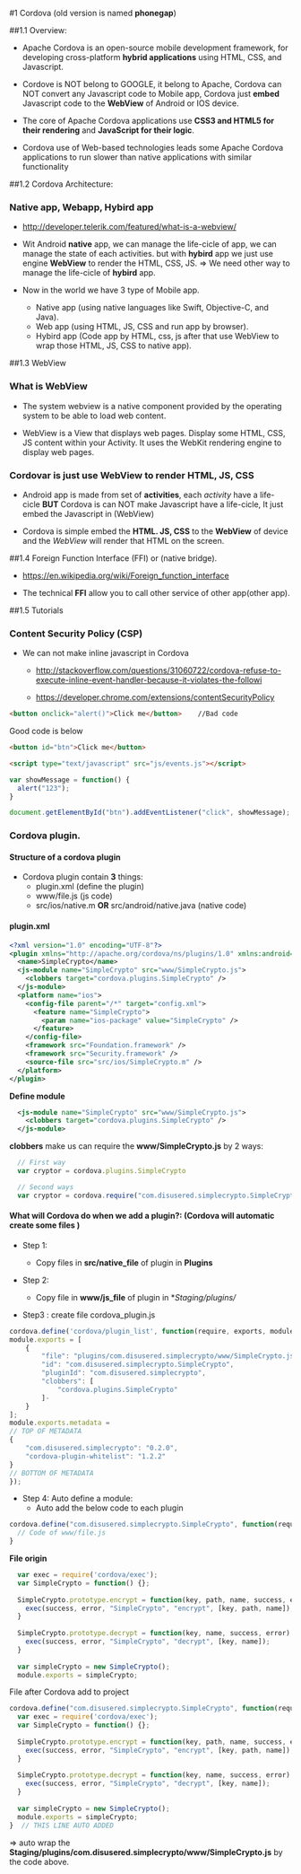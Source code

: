 #1 Cordova (old version is named **phonegap**)

##1.1 Overview:
  - Apache Cordova is an open-source mobile development framework, for developing cross-platform **hybrid applications** using HTML, CSS, and Javascript.

  - Cordove is NOT belong to GOOGLE, it belong to Apache, Cordova can NOT convert any Javascript code to Mobile app, Cordova just **embed** Javascript code to the   **WebView** of Android or IOS device.

  - The core of Apache Cordova applications use **CSS3 and HTML5 for their rendering** and **JavaScript for their logic**.

  - Cordova use of Web-based technologies leads some Apache Cordova applications to run slower than native applications with similar functionality

##1.2 Cordova Architecture:

### Native app, Webapp, Hybird app
  - http://developer.telerik.com/featured/what-is-a-webview/

  - Wit Android **native** app, we can manage the life-cicle of app, we can manage the state of each activities. but with **hybird** app we just use engine **WebView** to render the HTML, CSS, JS.  => We need other way to manage the life-cicle of **hybird** app.

  - Now in the world we have 3 type of Mobile app.
    - Native app (using native languages like Swift, Objective-C, and Java).
    - Web app  (using HTML, JS, CSS and run app by browser).
    - Hybird app (Code app by HTML, css, js after that use WebView to wrap those HTML, JS, CSS to native app).

##1.3 WebView

### What is **WebView**
  - The system webview is a native component provided by the operating system to be able to load web content.

  - WebView is a View that displays web pages. Display some HTML, CSS, JS content within your Activity. It uses the WebKit rendering engine to display web pages.

### Cordovar is just use WebView to render HTML, JS, CSS

  - Android app is made from set of **activities**, each *activity* have a life-cicle **BUT** Cordova is can NOT make Javascript have a life-cicle, It just embed the Javascript in (WebView)

  - Cordova is simple embed the **HTML. JS, CSS** to the **WebView** of device and the *WebView* will render that HTML on the screen.

##1.4 Foreign Function Interface (FFI) or (native bridge).

  - https://en.wikipedia.org/wiki/Foreign_function_interface

  - The technical **FFI** allow you to call other service of other app(other app).

##1.5 Tutorials

### Content Security Policy (CSP)
  - We can not make inline javascript in Cordova

    - http://stackoverflow.com/questions/31060722/cordova-refuse-to-execute-inline-event-handler-because-it-violates-the-followi

    - https://developer.chrome.com/extensions/contentSecurityPolicy

```html
<button onclick="alert()">Click me</button>    //Bad code
```
Good code is below

```html
<button id="btn">Click me</button>

<script type="text/javascript" src="js/events.js"></script>
```

```js
var showMessage = function() {
  alert("123");
}

document.getElementById("btn").addEventListener("click", showMessage);
```

### Cordova plugin.
#### Structure of a cordova plugin
 - Cordova plugin contain **3** things:
   - plugin.xml                                         (define the plugin)
   - www/file.js                                        (js code)
   - src/ios/native.m **OR** src/android/native.java    (native code)
  
#### plugin.xml

```xml
<?xml version="1.0" encoding="UTF-8"?>
<plugin xmlns="http://apache.org/cordova/ns/plugins/1.0" xmlns:android="http://schemas.android.com/apk/res/android" id="com.disusered.simplecrypto" version="0.2.0">
  <name>SimpleCrypto</name>
  <js-module name="SimpleCrypto" src="www/SimpleCrypto.js">
    <clobbers target="cordova.plugins.SimpleCrypto" />
  </js-module>
  <platform name="ios">
    <config-file parent="/*" target="config.xml">
      <feature name="SimpleCrypto">
        <param name="ios-package" value="SimpleCrypto" />
      </feature>
    </config-file>
    <framework src="Foundation.framework" />
    <framework src="Security.framework" />
    <source-file src="src/ios/SimpleCrypto.m" />
  </platform>
</plugin>
```

**Define module**

```xml
  <js-module name="SimpleCrypto" src="www/SimpleCrypto.js">
    <clobbers target="cordova.plugins.SimpleCrypto" />
  </js-module>
```

**clobbers** make us can require the **www/SimpleCrypto.js** by 2 ways:

```js
  // First way
  var cryptor = cordova.plugins.SimpleCrypto
```

```js
  // Second ways
  var cryptor = cordova.require("com.disusered.simplecrypto.SimpleCrypto");
```

#### What will Cordova do when we add a plugin?: (Cordova will automatic create some files )

- Step 1:
  - Copy files in **src/native_file** of plugin in **Plugins**
  
- Step 2:
  - Copy file in **www/js_file** of plugin in **Staging/plugins/*
  
- Step3 : create file cordova_plugin.js

```js
cordova.define('cordova/plugin_list', function(require, exports, module) {
module.exports = [
    {
        "file": "plugins/com.disusered.simplecrypto/www/SimpleCrypto.js",
        "id": "com.disusered.simplecrypto.SimpleCrypto",
        "pluginId": "com.disusered.simplecrypto",
        "clobbers": [
            "cordova.plugins.SimpleCrypto"
        ]-
    }
];
module.exports.metadata = 
// TOP OF METADATA
{
    "com.disusered.simplecrypto": "0.2.0",
    "cordova-plugin-whitelist": "1.2.2"
}
// BOTTOM OF METADATA
});
```

- Step 4: Auto define a module:
  - Auto add the below code to each plugin

```js
cordova.define("com.disusered.simplecrypto.SimpleCrypto", function(require, exports, module) {
  // Code of www/file.js
}
```

**File origin**

```js
  var exec = require('cordova/exec');
  var SimpleCrypto = function() {};
  
  SimpleCrypto.prototype.encrypt = function(key, path, name, success, error) {
    exec(success, error, "SimpleCrypto", "encrypt", [key, path, name]);
  }
  
  SimpleCrypto.prototype.decrypt = function(key, name, success, error) {
    exec(success, error, "SimpleCrypto", "decrypt", [key, name]);
  }
  
  var simpleCrypto = new SimpleCrypto();
  module.exports = simpleCrypto;
```

File after Cordova add to project

```js
cordova.define("com.disusered.simplecrypto.SimpleCrypto", function(require, exports, module) {  // THIS LINE AUTO ADDED
  var exec = require('cordova/exec');
  var SimpleCrypto = function() {};
  
  SimpleCrypto.prototype.encrypt = function(key, path, name, success, error) {
    exec(success, error, "SimpleCrypto", "encrypt", [key, path, name]);
  }
  
  SimpleCrypto.prototype.decrypt = function(key, name, success, error) {
    exec(success, error, "SimpleCrypto", "decrypt", [key, name]);
  }
  
  var simpleCrypto = new SimpleCrypto();
  module.exports = simpleCrypto;
}  // THIS LINE AUTO ADDED
```

=> auto wrap the **Staging/plugins/com.disusered.simplecrypto/www/SimpleCrypto.js** by the code above.


